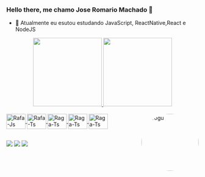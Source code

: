 ### Hello there, me chamo Jose Romario Machado 👋

- 🌱 Atualmente eu esutou estudando JavaScript, ReactNative,React e NodeJS
<div align="center">
  <a href="https://github.com/JosepH4unter">
  <img text-align:"left" height="180em" src="https://github-readme-stats.vercel.app/api?username=JosepH4unter&show_icons=true&theme=highcontrast&include_all_commits=true&count_private=true"/>
  <img text-align:"right" height="180em" src="https://github-readme-stats.vercel.app/api/top-langs/?username=JosepH4unter&layout=compact&langs_count=7&theme=highcontrast"/>
</div>

<div style="display: inline_block"><br>
  <img align="center" alt="Rafa-Js" height="40" width="50" src="https://cdn.jsdelivr.net/gh/devicons/devicon/icons/react/react-original.svg" />
  <img align="center" alt="Rafa-Ts" height="40" width="50" src="https://cdn.jsdelivr.net/gh/devicons/devicon/icons/javascript/javascript-original.svg">
  <img align="center" alt="Raga-Ts" height="40" width="50" src="https://cdn.jsdelivr.net/gh/devicons/devicon/icons/html5/html5-original.svg">
  <img align="center" alt="Raga-Ts" height="40" width="50" src="https://cdn.jsdelivr.net/gh/devicons/devicon/icons/css3/css3-original.svg">
  <img align="center" alt="Raga-Ts" height="40" width="50" src="https://cdn.jsdelivr.net/gh/devicons/devicon/icons/nodejs/nodejs-original.svg">
  <img align="right" alt="Grogu" height="150" style="border-radius:100px;" src="https://64.media.tumblr.com/1ded871ea27d0bc1fa28070c63fbba9d/e8376a076c8d00a9-ba/s500x750/a075a7c21717e1ca266507e96e016aa727c25ba0.gif">
</div>

##

<div>
  <a href="https:https://www.instagram.com/machado_jos3/" target="_blank"><img src="https://img.shields.io/badge/-Instagram-%23E4405F?style=for-the-badge&logo=instagram&logoColor=white" target="_blank"></a>
  <a href = "mailto:machadodev03@gmail.com"><img src="https://img.shields.io/badge/-Gmail-%23333?style=for-the-badge&logo=gmail&logoColor=white" target="_blank"></a>
  <a href="https://www.linkedin.com/in/jos%C3%A9-rom%C3%A1rio-machado-neto-3764a71b9/" target="_blank"><img src="https://img.shields.io/badge/-LinkedIn-%230077B5?style=for-the-badge&logo=linkedin&logoColor=white" target="_blank"></a> 
  
</div>
